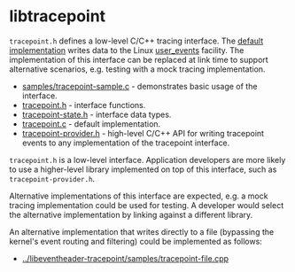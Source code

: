 # libtracepoint

`tracepoint.h` defines a low-level C/C++ tracing interface. The
[default implementation](src/tracepoint.c)
writes data to the Linux
[user_events](https://docs.kernel.org/trace/user_events.html) facility.
The implementation of this interface can be replaced at link time to support
alternative scenarios, e.g. testing with a mock tracing implementation.

- [samples/tracepoint-sample.c](samples/tracepoint-sample.c) -
  demonstrates basic usage of the interface.
- [tracepoint.h](include/tracepoint/tracepoint.h) -
  interface functions.
- [tracepoint-state.h](include/tracepoint/tracepoint-state.h) -
  interface data types.
- [tracepoint.c](src/tracepoint.c) -
  default implementation.
- [tracepoint-provider.h](include/tracepoint/tracepoint-provider.h) -
  high-level C/C++ API for writing tracepoint events to any implementation
  of the tracepoint interface.

`tracepoint.h` is a low-level interface. Application developers are more likely
to use a higher-level library implemented on top of this interface, such as
`tracepoint-provider.h`.

Alternative implementations of this interface are expected, e.g. a mock
tracing implementation could be used for testing. A developer would
select the alternative implementation by linking against a different
library.

An alternative implementation that writes directly to a file (bypassing the
kernel's event routing and filtering) could be implemented as follows:

- [../libeventheader-tracepoint/samples/tracepoint-file.cpp](../libeventheader-tracepoint/samples/tracepoint-file.cpp)
